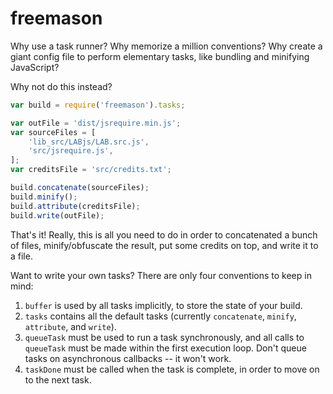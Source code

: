 freemason
=========

Why use a task runner? Why memorize a million conventions? Why create a giant config file to perform elementary tasks, like bundling and minifying JavaScript?

Why not do this instead?

```JavaScript
var build = require('freemason').tasks;

var outFile = 'dist/jsrequire.min.js';
var sourceFiles = [
    'lib_src/LABjs/LAB.src.js',
    'src/jsrequire.js',
];
var creditsFile = 'src/credits.txt';

build.concatenate(sourceFiles);
build.minify();
build.attribute(creditsFile);
build.write(outFile);
```

That's it! Really, this is all you need to do in order to concatenated a bunch of files, minify/obfuscate the result, put some credits on top, and write it to a file.

Want to write your own tasks? There are only four conventions to keep in mind:

1. `buffer` is used by all tasks implicitly, to store the state of your build.
2. `tasks` contains all the default tasks (currently `concatenate`, `minify`, `attribute`, and `write`).
3. `queueTask` must be used to run a task synchronously, and all calls to `queueTask` must be made within the first execution loop. Don't queue tasks on asynchronous callbacks -- it won't work.
4. `taskDone` must be called when the task is complete, in order to move on to the next task.
